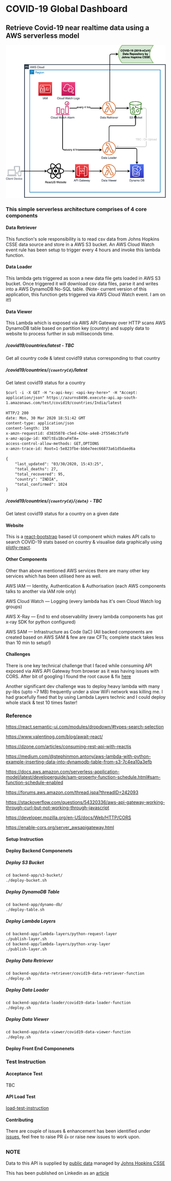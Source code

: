 # COVID-19 Global Dashboard 

## Retrieve Covid-19 near realtime data using a AWS serverless model

![Design](covid19-design.png)

### This simple serverless architecture comprises of 4 core components

#### Data Retriever

This function's sole responsibility is to read csv data from Johns Hopkins CSSE data source and store in a AWS S3 bucket. An AWS Cloud Watch event rule has been setup to trigger every 4 hours and invoke this lambda function.

#### Data Loader
This lambda gets triggered as soon a new data file gets loaded in AWS S3 bucket. Once triggered it will download csv data files, parse it and writes into a AWS DynamoDB No-SQL table. (Note- current version of this application, this function gets triggered via AWS Cloud Watch event. I am on it!)

#### Data Viewer
This Lambda which is exposed via AWS API Gateway over HTTP scans AWS DynamoDB table based on partition key (country) and supply data to website to process further in sub milliseconds time.

##### /covid19/countries/latest - TBC

Get all country code & latest covid19 status corresponding to that country

##### /covid19/countries/`{countryCd}`/latest
Get latest covid19 status for a country
```console
$curl -i -X GET -H "x-api-key: <api-key-here>" -H "Accept: application/json" https://azurns8496.execute-api.ap-south-1.amazonaws.com/test/covid19/countries/India/latest

HTTP/2 200
date: Mon, 30 Mar 2020 18:51:42 GMT
content-type: application/json
content-length: 150
x-amzn-requestid: d3835078-c5ed-426e-a4e8-2f5546c3faf0
x-amz-apigw-id: KN7ltEu1BcwFmTA=
access-control-allow-methods: GET,OPTIONS
x-amzn-trace-id: Root=1-5e823fbe-bb6e7eec66873a61d5daed6a

{
    "last_updated": "03/30/2020, 15:43:25",
    "total_deaths": 27,
    "total_recovered": 95,
    "country": "INDIA",
    "total_confirmed": 1024
}
```

##### /covid19/countries/`{countryCd}`/`{date}` - TBC

Get latest covid19 status for a country on a given date

#### Website
This is a [react-bootstrap](https://react-bootstrap.github.io/) based UI component which makes API calls to search COVID-19 stats based on country & visualise data graphically using [plotly-react](https://plotly.com/javascript/react/).

#### Other Components
Other than above mentioned AWS services there are many other key services which has been utilised here as well.

AWS IAM — Identity, Authentication & Authorisation (each AWS components talks to another via IAM role only)

AWS Cloud Watch — Logging (every lambda has it's own Cloud Watch log groups)

AWS X-Ray — End to end observability (every lambda components has got x-ray SDK for python configured)

AWS SAM — Infrastructure as Code (IaC) (All backed components are created based on AWS SAM & few are raw CFTs; complete stack takes less than 10 min to setup!)

#### Challenges
There is one key technical challenge that I faced while consuming API exposed via AWS API Gateway from browser as it was having issues with CORS. After bit of googling I found the root cause & fix [here](https://stackoverflow.com/questions/54320336/aws-api-gateway-working-through-curl-but-not-working-through-javascript)

Another significant dev challenge was to deploy heavy lambda with many py-libs (upto ~7 MB) frequently under a slow WiFi network was killing me. I had gracefully fixed that by using Lambda Layers technic and I could deploy whole stack & test 10 times faster!

### Reference
https://react.semantic-ui.com/modules/dropdown/#types-search-selection

https://www.valentinog.com/blog/await-react/

https://dzone.com/articles/consuming-rest-api-with-reactjs

https://medium.com/@stephinmon.antony/aws-lambda-with-python-example-inserting-data-into-dynamodb-table-from-s3-7c4ea10a3efb

https://docs.aws.amazon.com/serverless-application-model/latest/developerguide/sam-property-function-schedule.html#sam-function-schedule-enabled

https://forums.aws.amazon.com/thread.jspa?threadID=242093

https://stackoverflow.com/questions/54320336/aws-api-gateway-working-through-curl-but-not-working-through-javascript

https://developer.mozilla.org/en-US/docs/Web/HTTP/CORS

https://enable-cors.org/server_awsapigateway.html

#### Setup Instruction
#### Deploy Backend Componenets
##### Deploy S3 Bucket
```console
cd backend-app/s3-bucket/
./deploy-bucket.sh
```
##### Deploy DynamoDB Table
```console
cd backend-app/dynamo-db/
./deploy-table.sh
```
##### Deploy Lambda Layers
```console
cd backend-app/lambda-layers/python-request-layer
./publish-layer.sh
cd backend-app/lambda-layers/python-xray-layer
./publish-layer.sh
```
##### Deploy Data Retriever
```console
cd backend-app/data-retriever/covid19-data-retriever-function
./deploy.sh
```
##### Deploy Data Loader
```console
cd backend-app/data-loader/covid19-data-loader-function
./deploy.sh
```
##### Deploy Data Viewer
```console
cd backend-app/data-viewer/covid19-data-viewer-function
./deploy.sh
```
#### Deploy Front End Componenets
### Test Instruction
#### Acceptance Test
TBC
#### API Load Test
[load-test-instruction](backend-app/data-viewer/README.md)
#### Contributing
 There are couple of issues & enhancement has been identified under [issues](https://github.com/subratamazumder/covid19/issues), feel free to raise PR :+1: or raise new issues to work upon.

### NOTE
Data to this API is supplied by [public data](https://github.com/CSSEGISandData/COVID-19) managed by [Johns Hopkins CSSE](https://systems.jhu.edu/research/public-health/ncov/)

This has been published on Linkedin as an [article](https://www.linkedin.com/pulse/how-can-you-build-your-own-global-covid19-dashboard-way-mazumder/)
